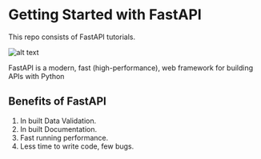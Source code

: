 # Getting Started with FastAPI

This repo consists of FastAPI tutorials.

![alt text](img.png)

FastAPI is a modern, fast (high-performance), web framework for building APIs with Python

## Benefits of FastAPI
01. In built Data Validation.
02. In built Documentation.
03. Fast running performance.
04. Less time to write code, few bugs.




